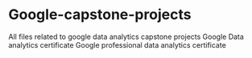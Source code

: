 # Google-capstone-projects
All files related to google data analytics capstone projects 
Google Data analytics certificate
Google professional data analytics certificate
